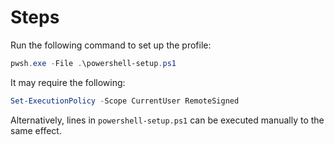 # Steps

Run the following command to set up the profile:

```powershell
pwsh.exe -File .\powershell-setup.ps1
```

It may require the following:

```powershell
Set-ExecutionPolicy -Scope CurrentUser RemoteSigned
```

Alternatively, lines in `powershell-setup.ps1` can be executed manually to the same effect.
